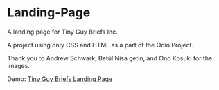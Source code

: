 # Landing-Page
A landing page for Tiny Guy Briefs Inc.

A project using only CSS and HTML as a part of the Odin Project.

Thank you to Andrew Schwark, Betül Nisa çetin, and Ono Kosuki for the images.

Demo: [Tiny Guy Briefs Landing Page](cashholb.github.io/Landing-Page)
